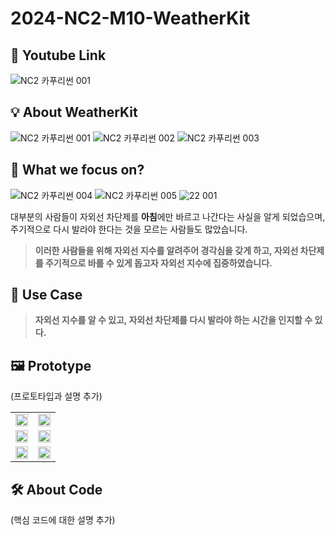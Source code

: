 # 2024-NC2-M10-WeatherKit
## 🎥 Youtube Link

![NC2 카푸리썬 001](https://github.com/crownjoe/SwiftStudy/assets/135544903/03211986-7a96-4aff-baae-35b1e8824e6c)

## 💡 About WeatherKit


![NC2 카푸리썬 001](https://github.com/crownjoe/SwiftStudy/assets/135544903/04e69500-0b7e-40d1-bb54-7f9e13d17013)
![NC2 카푸리썬 002](https://github.com/crownjoe/SwiftStudy/assets/135544903/621b8888-b4e3-4a19-960a-35cdcb9f59cc)
![NC2 카푸리썬 003](https://github.com/crownjoe/SwiftStudy/assets/135544903/fd513567-5cc0-4ed9-a8f2-c84776210cef)

## 🎯 What we focus on?


![NC2 카푸리썬 004](https://github.com/crownjoe/SwiftStudy/assets/135544903/c418b747-5d8e-47cb-a40a-b0c120dedf54)
![NC2 카푸리썬 005](https://github.com/crownjoe/SwiftStudy/assets/135544903/55e04087-05c6-47c9-97d5-87ffa008e503)
![22 001](https://github.com/crownjoe/SwiftStudy/assets/135544903/ad75162d-7207-4c1a-901c-f17adf39630e)

대부분의 사람들이 자외선 차단제를 **아침**에만 바르고 나간다는 사실을 알게 되었습으며, 주기적으로 다시 발라야 한다는 것을 모르는 사람들도 많았습니다.
> **이러한 사람들을 위해 **자외선 지수를 알려주어 경각심을 갖게 하고, 자외선 차단제를 주기적으로 바를 수 있게 돕고자** 자외선 지수에 집중하였습니다.** <br/> 

## 💼 Use Case
> **자외선 지수를 알 수 있고, 자외선 차단제를 다시 발라야 하는 시간을 인지할 수 있다.** <br/> 

## 🖼️ Prototype
(프로토타입과 설명 추가)

<table>
  <tr>
    <td><img src="https://github.com/DeveloperAcademy-POSTECH/2024-NC2-M10-WeatherKit/assets/135544903/e7248b2a-d475-47f0-b0b6-b8ed584b6c13" width="100%"></td>
    <td><img src="https://github.com/DeveloperAcademy-POSTECH/2024-NC2-M10-WeatherKit/assets/135544903/86d493a9-1545-4dd3-8a01-abb755b2047e" width="100%"></td>
  </tr>
  <tr>
    <td><img src="https://github.com/DeveloperAcademy-POSTECH/2024-NC2-M10-WeatherKit/assets/135544903/dc25634e-06cc-4c67-a872-599516ad5dba" width="100%"></td>
    <td><img src="https://github.com/DeveloperAcademy-POSTECH/2024-NC2-M10-WeatherKit/assets/135544903/8531cb9d-4fc9-457b-9fec-9ecd9b713690" width="100%"></td>
  </tr>
  <tr>
    <td><img src="https://github.com/DeveloperAcademy-POSTECH/2024-NC2-M10-WeatherKit/assets/135544903/d4cf0f29-2f73-4340-a816-be696889f4fa" width="100%"></td>
    <td><img src="https://github.com/DeveloperAcademy-POSTECH/2024-NC2-M10-WeatherKit/assets/135544903/1d511565-4bf9-4cc6-8e3c-a18e491e0e15" width="100%"></td>
  </tr>
</table>

## 🛠️ About Code
(핵심 코드에 대한 설명 추가)
